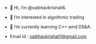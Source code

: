 - 👋 Hi, I’m @vaibhavkrishali6.
- 👀 I’m interested in algoithmic trading .
- 🌱 I’m currently learning C++ amd DS&A.

- Email id : vaibhavkrishali1@gmail.com

<!---
vaibhavkrishali6/vaibhavkrishali6 is a ✨ special ✨ repository because its `README.md` (this file) appears on your GitHub profile.
You can click the Preview link to take a look at your changes.
--->

